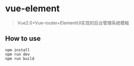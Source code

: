 # vue-element
>Vue2.0+Vue-router+ElementUI实现的后台管理系统模板



## How to use
```shell
npm install
npm run dev
npm run build
```

